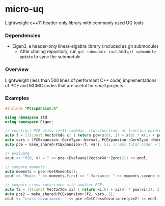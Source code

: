 # micro-uq
Lightweight c++11 header-only library with commonly used UQ tools

### Dependencies

* Eigen3, a header-only linear-algebra library (included as git submodule)
  * After cloning repository, run `git submodule init` and `git submodule update` to sync the submodule.

### Overview

Lightweight (less than 500 lines of performant C++ code) implementations of PCE and MCMC codes that are useful for small projects. 

### Examples
```c++
#include "PCExpansion.h"

using namespace std;
using namespace Eigen;

// construct PCE using c++11 lambdas, std::function, or function pointer
auto f = [](const VectorXd& x) { return pow(x(0), 2) + x(0) * x(1) + pow(x(1), 3); };
auto vars = {PCExpansion::GermType::Normal, PCExpansion::GermType::Normal};
auto pce = make_shared<PCExpansion>(f, vars, 5); // max total order = 5

// evaluate
cout << "f(0, 0) = " << pce->Evaluate(VectorXd::Zero(2)) << endl;

// compute moments
auto moments = pce->GetMoments();
cout << "Mean: " << moments.first << " Variance: " << moments.second << endl;

// compute cross-covariance with another PCE
auto f2 = [](const VectorXd& xi) { return xi(0) + xi(0) * pow(xi(1), 3); };
auto pce2 = make_shared<PCExpansion>(f2, vars, 5);
cout << "cross-covariance: " << pce->GetCrossCovariance(pce2) << endl;
```
